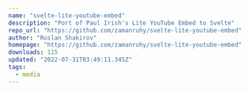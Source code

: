 ```yaml
---
name: "svelte-lite-youtube-embed"
description: "Port of Paul Irish's Lite YouTube Embed to Svelte"
repo_url: "https://github.com/zamanruhy/svelte-lite-youtube-embed"
author: "Ruslan Shakirov"
homepage: "https://github.com/zamanruhy/svelte-lite-youtube-embed"
downloads: 115
updated: "2022-07-31T03:49:11.345Z"
tags: 
  - media
---
```

